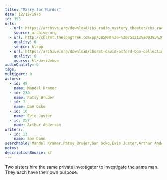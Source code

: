 ```yaml
---
title: "Marry for Murder"
date: 12/12/1975
id: 395
urls: 
  - url: https://archive.org/download/cbs_radio_mystery_theater/cbs_radio_mystery_theater-0351-0400.zip/cbs_radio_mystery_theater-0351-0400%2Fcbsrmt_0395_marry_for_murder.mp3
    source: archive-org
  - url: http://cbsrmt.thelongtrek.com/pp/CBSRMT%20-%20751212%200395%20Marry%20for%20Murder_pp.mp3
    quality: 0
    source: kl-pp
  - url: https://archive.org/download/cbsrmt-david-oxford-boa-collection/CBSRMT-751212-0395-Marry-for-Murder-(128-44)_KIXI-{BoA}.mp3
    quality: 0
    source: kl-davidoboa
audioQuality: 0
tags: 
multipart: 0
actors:  
  - id: 49
    name: Mandel Kramer  
  - id: 230
    name: Patsy Bruder  
  - id: 7
    name: Dan Ocko  
  - id: 10
    name: Evie Juster  
  - id: 257
    name: Arthur Anderson
writers:  
  - id: 13
    name: Sam Dann
searchable: Mandel Kramer,Patsy Bruder,Dan Ocko,Evie Juster,Arthur Anderson Sam Dann
notes: 
descriptionSource: kf
---
```

Two sisters hire the same private investigator to investigate the same man. They each have their own purpose.